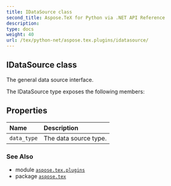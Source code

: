 ```yaml
---
title: IDataSource class
second_title: Aspose.TeX for Python via .NET API Reference
description: 
type: docs
weight: 40
url: /tex/python-net/aspose.tex.plugins/idatasource/
---
```


## IDataSource class

The general data source interface.



The IDataSource type exposes the following members:
## Properties
| Name | Description |
| :- | :- |
| `data_type` | The data source type. |

### See Also

* module [`aspose.tex.plugins`](/tex/python-net/aspose.tex.plugins/)
* package [`aspose.tex`](/tex/python-net/)

